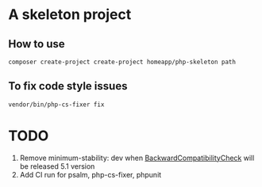 # A skeleton project
## How to use
`composer create-project create-project homeapp/php-skeleton path`

## To fix code style issues 
`vendor/bin/php-cs-fixer fix`

# TODO
1. Remove minimum-stability: dev when [BackwardCompatibilityCheck](https://github.com/Roave/BackwardCompatibilityCheck) will be released 5.1 version
1. Add CI run for psalm, php-cs-fixer, phpunit
